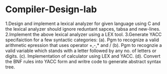 # Compiler-Design-lab

1.Design and implement a lexical analyzer for given language using C and the lexical analyzer should ignore reduntant sapces, tabsa and new-lines.
2.Implement the above lexical analyzer using a LEX tool.
3.Generate YACC specifaiction for a few syntactic categories: (a). Pgm to recognize a valid arithmetic epression that uses operator +,-,* and / (b). Pgm to recognzie a valid variable which stands with a letter followed by any no. of letters or digits. (c). Implementation of calculator using LEX and YACC. (d). Convert the BNF rules into YACC form and writre code to generate abstract syntax tree.
